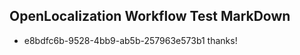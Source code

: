 ## OpenLocalization Workflow Test MarkDown
* e8bdfc6b-9528-4bb9-ab5b-257963e573b1 thanks!

<!--HONumber=Jul16_HO2-->


